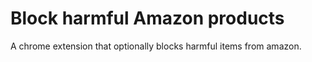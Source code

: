 # Block harmful Amazon products
 A chrome extension that optionally blocks harmful items from amazon.
